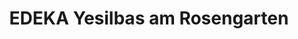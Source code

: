 ---
title: "EDEKA Yesilbas am Rosengarten"
url: /ingolstadt/edeka-yesilbas-am-rosengarten/
shop: Supermarkt
---